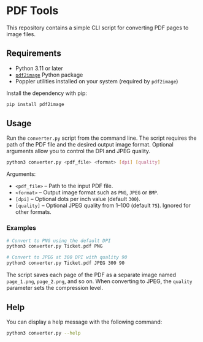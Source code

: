 # PDF Tools

This repository contains a simple CLI script for converting PDF pages to image files.

## Requirements

- Python 3.11 or later
- [`pdf2image`](https://github.com/Belval/pdf2image) Python package
- Poppler utilities installed on your system (required by `pdf2image`)

Install the dependency with pip:

```bash
pip install pdf2image
```

## Usage

Run the `converter.py` script from the command line. The script requires the path
of the PDF file and the desired output image format. Optional arguments allow you
to control the DPI and JPEG quality.

```bash
python3 converter.py <pdf_file> <format> [dpi] [quality]
```

Arguments:

- `<pdf_file>` – Path to the input PDF file.
- `<format>` – Output image format such as `PNG`, `JPEG` or `BMP`.
- `[dpi]` – Optional dots per inch value (default `300`).
- `[quality]` – Optional JPEG quality from 1–100 (default `75`). Ignored for
  other formats.

### Examples

```bash
# Convert to PNG using the default DPI
python3 converter.py Ticket.pdf PNG

# Convert to JPEG at 300 DPI with quality 90
python3 converter.py Ticket.pdf JPEG 300 90
```

The script saves each page of the PDF as a separate image named `page_1.png`,
`page_2.png`, and so on. When converting to JPEG, the `quality` parameter sets the
compression level.

## Help

You can display a help message with the following command:

```bash
python3 converter.py --help
```
